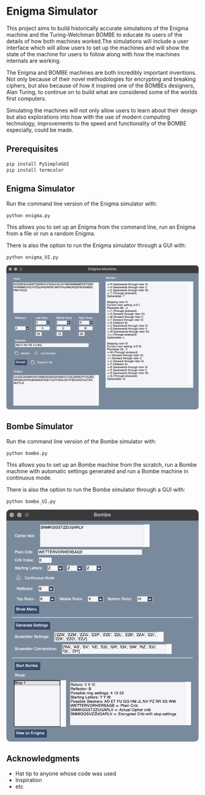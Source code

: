 # Enigma Simulator

This project aims to build historically accurate simulations of the Enigma machine and the Turing-Welchman BOMBE to educate its users of the details of how both machines worked.The simulations will include a user interface which will allow users to set up the machines and will show the state of the machine for users to follow along with how the machines internals are working.

The Enigma and BOMBE machines are both incredibly important inventions. Not only because of their novel methodologies for encrypting and breaking ciphers, but also because of how it inspired one of the BOMBEs designers, Alan Turing, to continue on to build what are considered some of the worlds first computers.

Simulating the machines will not only allow users to learn about their design but also explorations into how with the use of modern computing technology, improvements to the speed and functionality of the BOMBE especially, could be made.

## Prerequisites

```
pip install PySimpleGUI
pip install termcolor
```

## Enigma Simulator

Run the command line version of the Enigma simulator with:

```
python enigma.py
```

This allows you to set up an Enigma from the command line, run an Enigma from a file or run a random Enigma.

There is also the option to run the Enigma simulator through a GUI with:

```
python enigma_UI.py
```

![Enigma UI](https://github.com/modemn/enigma/blob/master/Enigma.png)

## Bombe Simulator

Run the command line version of the Bombe simulator with:

```
python bombe.py
```

This allows you to set up an Bombe machine from the scratch, run a Bombe machine with automatic settings generated and run a Bombe machine in continuous mode.

There is also the option to run the Bombe simulator through a GUI with:

```
python bombe_UI.py
```

![Bombe UI](https://github.com/modemn/enigma/blob/master/Bombe.png)

## Acknowledgments

-   Hat tip to anyone whose code was used
-   Inspiration
-   etc
